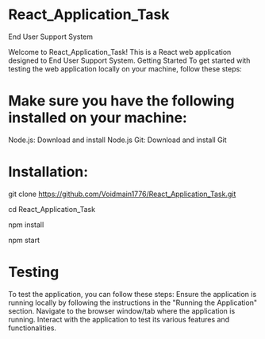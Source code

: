 # React_Application_Task
End User Support System

Welcome to React_Application_Task! This is a React web application designed to End User Support System.
Getting Started
To get started with testing the web application locally on your machine, follow these steps:

# Make sure you have the following installed on your machine:

Node.js: Download and install Node.js
Git: Download and install Git

# Installation:

git clone https://github.com/Voidmain1776/React_Application_Task.git

cd React_Application_Task

npm install

npm start

# Testing
To test the application, you can follow these steps:
Ensure the application is running locally by following the instructions in the "Running the Application" section.
Navigate to the browser window/tab where the application is running.
Interact with the application to test its various features and functionalities.
